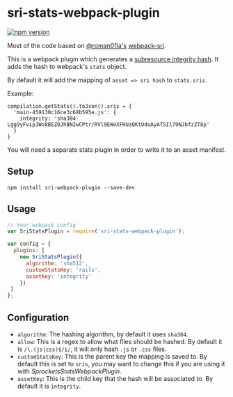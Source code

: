 # sri-stats-webpack-plugin

[![npm version](https://badge.fury.io/js/%40mikechau%2Fsri-webpack-plugin.svg)](https://badge.fury.io/js/%40mikechau%2Fsri-webpack-plugin)

Most of the code based on [@roman01la's](https://github.com/roman01la) [webpack-sri](https://github.com/roman01la/webpack-sri/blob/master/index.js).

This is a webpack plugin which generates a [subresource integrity hash](https://developer.mozilla.org/en-US/docs/Web/Security/Subresource_Integrity). It adds the hash to webpack's `stats` object.

By default it will add the mapping of `asset => sri hash` to `stats.sris`.

Example:

```
compilation.getStats().toJson().sris = {
  'main-459130c16ce3c68b595e.js': {
    integrity: 'sha384-Lgg9yFvipJWo8BEZOJhBN2wCPtr/RVl9EWeXFHUzQKtUduAyATSIl79NJbfzZT8p'
  }
}
```

You will need a separate stats plugin in order to write it to an asset manifest.

## Setup

```
npm install sri-webpack-plugin --save-dev
```

## Usage

```js
// Your webpack config
var SriStatsPlugin = require('sri-stats-webpack-plugin');

var config = {
  plugins: [
    new SriStatsPlugin({
      algorithm: 'sha512',
      customStatsKey: 'rails',
      assetKey: 'integrity'
    })
 ]
};

```

## Configuration

- `algorithm`: The hashing algorithm, by default it uses `sha384`.
- `allow`: This is a regex to allow what files should be hashed. By default it
  is `/\.(js|css)$/i/`, it will only hash `.js` or `.css` files.
- `customStatsKey`: This is the parent key the mapping is saved to. By default
  this is set to `sris`, you may want to change this if you are using it with
  *SprocketsStatsWebpackPlugin*.
- `assetKey`: This is the child key that the hash will be associated to. By
  default it is `integrity`.

